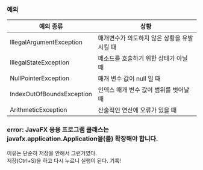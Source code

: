 ### 예외

| 예외 종류                 | 상황                                        |
| ------------------------- | ------------------------------------------- |
| IllegalArgumentException  | 매개변수가 의도하지 않은 상황을 유발시킬 때 |
| IllegalStateException     | 메소드를 호출하기 위한 상태가 아닐 때       |
| NullPointerException      | 매개 변수 값이 null 일 때                   |
| IndexOutOfBoundsException | 인덱스 매개 변수 값이 범위를 벗어날 때      |
| ArithmeticException       | 산술적인 연산에 오류가 있을 때              |

### error: JavaFX 응용 프로그램 클래스는 javafx.application.Application을(를) 확장해야 합니다.

이유는 단순히 저장을 안해서 그런거였다.
<br>
저장(Ctrl+S)을 하고 다시 누르니 실행이 된다. 기록!
